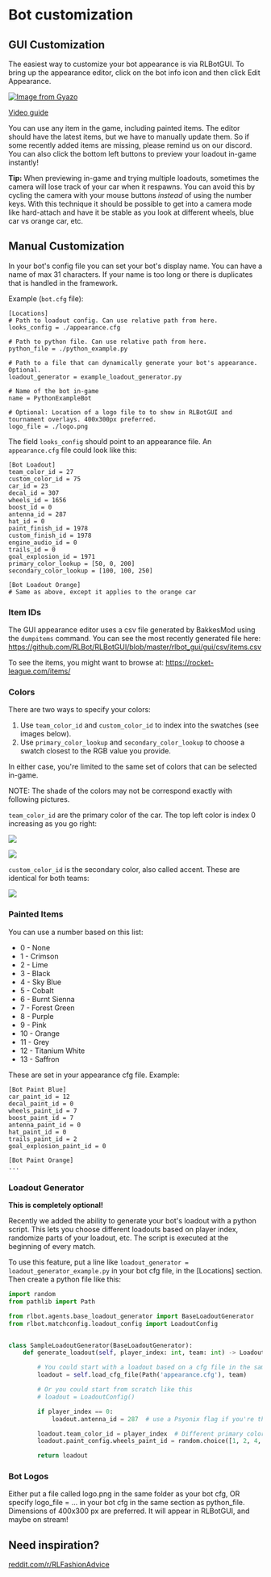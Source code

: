 # Bot customization

## GUI Customization
The easiest way to customize your bot appearance is via RLBotGUI. To bring up the appearance editor, click on the bot info icon and then click Edit Appearance.

[![Image from Gyazo](https://i.gyazo.com/7e09e6d7d0861a4f1b91f244b3e77891.gif)](https://gyazo.com/7e09e6d7d0861a4f1b91f244b3e77891)

[Video guide](https://www.youtube.com/watch?v=e9Puj6GU63I)

You can use any item in the game, including painted items. The editor should have the latest items, but we have to manually update them. So if some recently added items are missing, please remind us on our discord.
You can also click the bottom left buttons to preview your loadout in-game instantly!

**Tip:** When previewing in-game and trying multiple loadouts, sometimes the camera will lose track of your car when it respawns. You can avoid this by cycling the camera with your mouse buttons *instead* of using the number keys. With this technique it should be possible to get into a camera mode like hard-attach and have it be stable as you look at different wheels, blue car vs orange car, etc.

## Manual Customization

In your bot's config file you can set your bot's display name. You can have a name of max 31 characters. If your name is too long or there is duplicates that is handled in the framework.

Example (`bot.cfg` file):
```
[Locations]
# Path to loadout config. Can use relative path from here.
looks_config = ./appearance.cfg

# Path to python file. Can use relative path from here.
python_file = ./python_example.py

# Path to a file that can dynamically generate your bot's appearance. Optional.
loadout_generator = example_loadout_generator.py

# Name of the bot in-game
name = PythonExampleBot

# Optional: Location of a logo file to to show in RLBotGUI and tournament overlays. 400x300px preferred.
logo_file = ./logo.png
```

The field `looks_config` should point to an appearance file. An `appearance.cfg` file could look like this:

```
[Bot Loadout]
team_color_id = 27
custom_color_id = 75
car_id = 23
decal_id = 307
wheels_id = 1656
boost_id = 0
antenna_id = 287
hat_id = 0
paint_finish_id = 1978
custom_finish_id = 1978
engine_audio_id = 0
trails_id = 0
goal_explosion_id = 1971
primary_color_lookup = [50, 0, 200]
secondary_color_lookup = [100, 100, 250]

[Bot Loadout Orange]
# Same as above, except it applies to the orange car
```

### Item IDs

The GUI appearance editor uses a csv file generated by BakkesMod using the `dumpitems` command. You can see the most recently generated file here: https://github.com/RLBot/RLBotGUI/blob/master/rlbot_gui/gui/csv/items.csv

To see the items, you might want to browse at: https://rocket-league.com/items/

### Colors

There are two ways to specify your colors:
1. Use `team_color_id` and `custom_color_id` to index into the swatches (see images below).
2. Use `primary_color_lookup` and `secondary_color_lookup` to choose a swatch closest to the RGB value you provide.

In either case, you're limited to the same set of colors that can be selected in-game.

NOTE: The shade of the colors may not be correspond exactly with following pictures.

`team_color_id` are the primary color of the car. The top left color is index 0 increasing as you go right:

![](/img/bot-customization/blue-team.png)

![](/img/bot-customization/orange-team.png)

`custom_color_id` is the secondary color, also called accent. These are identical for both teams:

![](/img/bot-customization/secondary-color.png)

### Painted Items

You can use a number based on this list:
- 0 - None
- 1 - Crimson
- 2 - Lime
- 3 - Black
- 4 - Sky Blue
- 5 - Cobalt
- 6 - Burnt Sienna
- 7 - Forest Green
- 8 - Purple
- 9 - Pink
- 10 - Orange
- 11 - Grey
- 12 - Titanium White
- 13 - Saffron

These are set in your appearance cfg file. Example:
```
[Bot Paint Blue]
car_paint_id = 12
decal_paint_id = 0
wheels_paint_id = 7	
boost_paint_id = 7
antenna_paint_id = 0
hat_paint_id = 0
trails_paint_id = 2
goal_explosion_paint_id = 0

[Bot Paint Orange]
...
```

### Loadout Generator
**This is completely optional!**

Recently we added the ability to generate your bot's loadout with a python script. This lets you choose different loadouts based on player index, randomize parts of your loadout, etc. The script is executed at the beginning of every match.

To use this feature, put a line like `loadout_generator = loadout_generator_example.py` in your bot cfg file, in the [Locations] section. Then create a python file like this:
```python
import random
from pathlib import Path

from rlbot.agents.base_loadout_generator import BaseLoadoutGenerator
from rlbot.matchconfig.loadout_config import LoadoutConfig


class SampleLoadoutGenerator(BaseLoadoutGenerator):
    def generate_loadout(self, player_index: int, team: int) -> LoadoutConfig:

        # You could start with a loadout based on a cfg file in the same directory as this generator
        loadout = self.load_cfg_file(Path('appearance.cfg'), team)

        # Or you could start from scratch like this
        # loadout = LoadoutConfig()

        if player_index == 0:
            loadout.antenna_id = 287  # use a Psyonix flag if you're the first player

        loadout.team_color_id = player_index  # Different primary color depending on player index
        loadout.paint_config.wheels_paint_id = random.choice([1, 2, 4, 5])  # Random wheel color

        return loadout
```

### Bot Logos
Either put a file called logo.png in the same folder as your bot cfg, OR specify logo_file = ... in your bot cfg in the same section as python_file. Dimensions of 400x300 px are preferred. It will appear in RLBotGUI, and maybe on stream!

## Need inspiration?
[reddit.com/r/RLFashionAdvice](https://www.reddit.com/r/RLFashionAdvice/)

